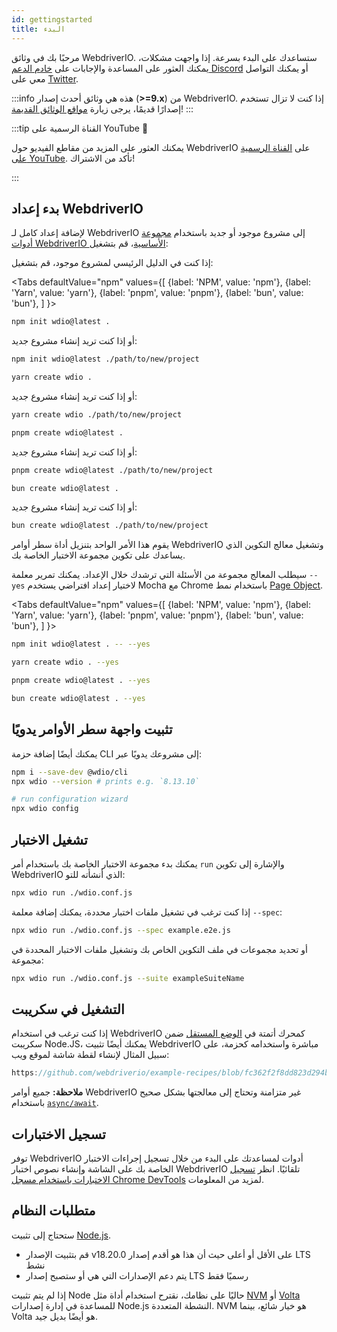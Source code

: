 ```yaml
---
id: gettingstarted
title: البدء
---
```


مرحبًا بك في وثائق WebdriverIO. ستساعدك على البدء بسرعة. إذا واجهت مشكلات، يمكنك العثور على المساعدة والإجابات على [خادم الدعم Discord](https://discord.webdriver.io) أو يمكنك التواصل معي على [Twitter](https://twitter.com/webdriverio).

:::info
هذه هي وثائق أحدث إصدار (__>=9.x__) من WebdriverIO. إذا كنت لا تزال تستخدم إصدارًا قديمًا، يرجى زيارة [مواقع الوثائق القديمة](/versions)!
:::

<LiteYouTubeEmbed
    id="rA4IFNyW54c"
    title="Getting Started with WebdriverIO"
/>

:::tip القناة الرسمية على YouTube 🎥

يمكنك العثور على المزيد من مقاطع الفيديو حول WebdriverIO على [القناة الرسمية على YouTube](https://youtube.com/@webdriverio). تأكد من الاشتراك!

:::

## بدء إعداد WebdriverIO

لإضافة إعداد كامل لـ WebdriverIO إلى مشروع موجود أو جديد باستخدام [مجموعة أدوات WebdriverIO الأساسية](https://www.npmjs.com/package/create-wdio)، قم بتشغيل:

إذا كنت في الدليل الرئيسي لمشروع موجود، قم بتشغيل:

<Tabs
  defaultValue="npm"
  values={[
    {label: 'NPM', value: 'npm'},
    {label: 'Yarn', value: 'yarn'},
    {label: 'pnpm', value: 'pnpm'},
    {label: 'bun', value: 'bun'},
  ]
}>
<TabItem value="npm">

```sh
npm init wdio@latest .
```

أو إذا كنت تريد إنشاء مشروع جديد:

```sh
npm init wdio@latest ./path/to/new/project
```

</TabItem>
<TabItem value="yarn">

```sh
yarn create wdio .
```

أو إذا كنت تريد إنشاء مشروع جديد:

```sh
yarn create wdio ./path/to/new/project
```

</TabItem>
<TabItem value="pnpm">

```sh
pnpm create wdio@latest .
```

أو إذا كنت تريد إنشاء مشروع جديد:

```sh
pnpm create wdio@latest ./path/to/new/project
```

</TabItem>
<TabItem value="bun">

```sh
bun create wdio@latest .
```

أو إذا كنت تريد إنشاء مشروع جديد:

```sh
bun create wdio@latest ./path/to/new/project
```

</TabItem>
</Tabs>

يقوم هذا الأمر الواحد بتنزيل أداة سطر أوامر WebdriverIO وتشغيل معالج التكوين الذي يساعدك على تكوين مجموعة الاختبار الخاصة بك.

<CreateProjectAnimation />

سيطلب المعالج مجموعة من الأسئلة التي ترشدك خلال الإعداد. يمكنك تمرير معلمة `--yes` لاختيار إعداد افتراضي يستخدم Mocha مع Chrome باستخدام نمط [Page Object](https://martinfowler.com/bliki/PageObject.html).

<Tabs
  defaultValue="npm"
  values={[
    {label: 'NPM', value: 'npm'},
    {label: 'Yarn', value: 'yarn'},
    {label: 'pnpm', value: 'pnpm'},
    {label: 'bun', value: 'bun'},
  ]
}>
<TabItem value="npm">

```sh
npm init wdio@latest . -- --yes
```

</TabItem>
<TabItem value="yarn">

```sh
yarn create wdio . --yes
```

</TabItem>
<TabItem value="pnpm">

```sh
pnpm create wdio@latest . --yes
```

</TabItem>
<TabItem value="bun">

```sh
bun create wdio@latest . --yes
```

</TabItem>
</Tabs>

## تثبيت واجهة سطر الأوامر يدويًا

يمكنك أيضًا إضافة حزمة CLI إلى مشروعك يدويًا عبر:

```sh
npm i --save-dev @wdio/cli
npx wdio --version # prints e.g. `8.13.10`

# run configuration wizard
npx wdio config
```

## تشغيل الاختبار

يمكنك بدء مجموعة الاختبار الخاصة بك باستخدام أمر `run` والإشارة إلى تكوين WebdriverIO الذي أنشأته للتو:

```sh
npx wdio run ./wdio.conf.js
```

إذا كنت ترغب في تشغيل ملفات اختبار محددة، يمكنك إضافة معلمة `--spec`:

```sh
npx wdio run ./wdio.conf.js --spec example.e2e.js
```

أو تحديد مجموعات في ملف التكوين الخاص بك وتشغيل ملفات الاختبار المحددة في مجموعة:

```sh
npx wdio run ./wdio.conf.js --suite exampleSuiteName
```

## التشغيل في سكريبت

إذا كنت ترغب في استخدام WebdriverIO كمحرك أتمتة في [الوضع المستقل](/docs/setuptypes#standalone-mode) ضمن سكريبت Node.JS، يمكنك أيضًا تثبيت WebdriverIO مباشرة واستخدامه كحزمة، على سبيل المثال لإنشاء لقطة شاشة لموقع ويب:

```js reference useHTTPS
https://github.com/webdriverio/example-recipes/blob/fc362f2f8dd823d294b9bb5f92bd5991339d4591/getting-started/run-in-script.js#L2-L19
```

__ملاحظة:__ جميع أوامر WebdriverIO غير متزامنة وتحتاج إلى معالجتها بشكل صحيح باستخدام [`async/await`](https://javascript.info/async-await).

## تسجيل الاختبارات

توفر WebdriverIO أدوات لمساعدتك على البدء من خلال تسجيل إجراءات الاختبار الخاصة بك على الشاشة وإنشاء نصوص اختبار WebdriverIO تلقائيًا. انظر [تسجيل الاختبارات باستخدام مسجل Chrome DevTools](/docs/record) لمزيد من المعلومات.

## متطلبات النظام

ستحتاج إلى تثبيت [Node.js](http://nodejs.org).

- قم بتثبيت الإصدار v18.20.0 على الأقل أو أعلى حيث أن هذا هو أقدم إصدار LTS نشط
- يتم دعم الإصدارات التي هي أو ستصبح إصدار LTS رسميًا فقط

إذا لم يتم تثبيت Node حاليًا على نظامك، نقترح استخدام أداة مثل [NVM](https://github.com/creationix/nvm) أو [Volta](https://volta.sh/) للمساعدة في إدارة إصدارات Node.js النشطة المتعددة. NVM هو خيار شائع، بينما Volta هو أيضًا بديل جيد.